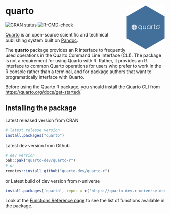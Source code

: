 # quarto <a href="https://quarto-dev.github.io/quarto-r/"><img src="man/figures/logo.png" align="right" height="138" alt="quarto website" /></a>

<!-- badges: start -->
[![CRAN status](https://www.r-pkg.org/badges/version/quarto)](https://CRAN.R-project.org/package=quarto)
[![R-CMD-check](https://github.com/quarto-dev/quarto-r/actions/workflows/R-CMD-check.yaml/badge.svg)](https://github.com/quarto-dev/quarto-r/actions/workflows/R-CMD-check.yaml)
<!-- badges: end -->

[Quarto](https://quarto.org) is an open-source scientific and technical publishing system built on [Pandoc](https://pandoc.org).

The **quarto** package provides an R interface to frequently used operations in the Quarto Command Line Interface (CLI). The package is not a requirement for using Quarto with R. Rather, it provides an R interface to common Quarto operations for users who prefer to work in the R console rather than a terminal, and for package authors that want to programatically interface with Quarto.

Before using the Quarto R package, you should install the Quarto CLI from <https://quarto.org/docs/get-started/>.

## Installing the package 

Latest released version from CRAN

```r
# latest release version 
install.packages("quarto")
```

Latest dev version from Github 
```r
# dev version
pak::pak("quarto-dev/quarto-r")
# or
remotes::install_github("quarto-dev/quarto-r")
```

or Latest build of dev version from r-universe 
```r
install.packages('quarto', repos = c('https://quarto-dev.r-universe.dev', 'https://cloud.r-project.org'))
```

Look at the [Functions Reference page](https://quarto-dev.github.io/quarto-r/reference/index.html) to see the list of functions available in the package.
